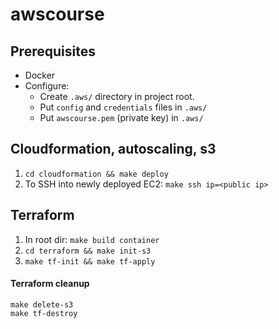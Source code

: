 # awscourse

## Prerequisites
- Docker
- Configure:
    - Create `.aws/` directory in project root.
    - Put `config` and `credentials` files in `.aws/`
    - Put `awscourse.pem` (private key) in `.aws/`

## Cloudformation, autoscaling, s3
1. ```cd cloudformation && make deploy```
2. To SSH into newly deployed EC2: ```make ssh ip=<public ip>```

## Terraform
1. In root dir: `make build container`
2. `cd terraform && make init-s3`
3. `make tf-init && make tf-apply`

#### Terraform cleanup
```
make delete-s3
make tf-destroy
```